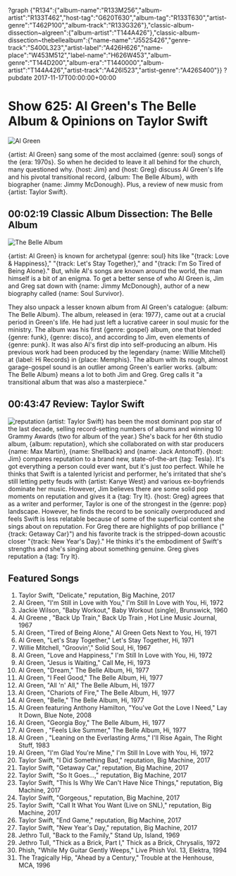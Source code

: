?graph {"R134":{"album-name":"R133M256","album-artist":"R133T462","host-tag":"G620T630","album-tag":"R133T630","artist-genre":"T462P100","album-track":"R133G326"},"classic-album-dissection~algreen":{"album-artist":"T144A426"},"classic-album-dissection~thebellealbum":{"name-name":"J552S426","genre-track":"S400L323","artist-label":"A426H626","name-place":"W453M512","label-name":"H626W453","album-genre":"T144D200","album-era":"T1440000","album-artist":"T144A426","artist-track":"A426I523","artist-genre":"A426S400"}}
?pubdate 2017-11-17T00:00:00+00:00

# Show 625: Al Green's The Belle Album & Opinions on Taylor Swift
![Al Green](https://sound-images.s3.amazonaws.com/images/2017/algreen_web.jpg)

{artist: Al Green} sang some of the most acclaimed {genre: soul} songs of the {era: 1970s}. So when he decided to leave it all behind for the church, many questioned why. {host: Jim} and {host: Greg} discuss Al Green's life and his pivotal transitional record, {album: The Belle Album}, with biographer {name: Jimmy McDonough}. Plus, a review of new music from {artist: Taylor Swift}.




## 00:02:19 Classic Album Dissection: The Belle Album
![The Belle Album](http://is2.mzstatic.com/image/thumb/Music122/v4/fe/71/ee/fe71ee96-28c1-02f9-99a1-1f38e7ab4393/source/600x600bb.jpg "99603/1196494913")

{artist: Al Green} is known for archetypal {genre: soul} hits like "{track: Love & Happiness}," "{track: Let's Stay Together}," and "{track: I'm So Tired of Being Alone}." But, while Al's songs are known around the world, the man himself is a bit of an enigma. To get a better sense of who Al Green is, Jim and Greg sat down with {name: Jimmy McDonough}, author of a new biography called {name: Soul Survivor}.

 They also unpack a lesser known album from Al Green's catalogue: {album: The Belle Album}. The album, released in {era: 1977}, came out at a crucial period in Green's life. He had just left a lucrative career in soul music for the ministry. The album was his first {genre: gospel} album, one that blended {genre: funk}, {genre: disco}, and according to Jim, even elements of {genre: punk}. It was also Al's first dip into self-producing an album. His previous work had been produced by the legendary {name: Willie Mitchell} at {label: Hi Records} in {place: Memphis}. The album with its rough, almost garage-gospel sound is an outlier among Green's earlier works. {album: The Belle Album} means a lot to both Jim and Greg. Greg calls it "a transitional album that was also a masterpiece."



## 00:43:47 Review: Taylor Swift
![reputation](http://is2.mzstatic.com/image/thumb/Music128/v4/bc/84/77/bc847733-8fcd-1040-8ddb-4271601f4151/source/600x600bb.jpg "159260351/1274999981")
{artist: Taylor Swift} has been the most dominant pop star of the last decade, selling record-setting numbers of albums and winning 10 Grammy Awards (two for album of the year.) She's back for her 6th studio album, {album: reputation}, which she collaborated on with star producers {name: Max Martin}, {name: Shellback} and {name: Jack Antonoff}. {host: Jim} compares reputation to a brand new, state-of-the-art {tag: Tesla}. It's got everything a person could ever want, but it's just *too* perfect. While he thinks that Swift is a talented lyricist and performer, he's irritated that she's still letting petty feuds with {artist: Kanye West} and various ex-boyfriends dominate her music. However, Jim believes there are some solid pop moments on reputation and gives it a {tag: Try It}. {host: Greg} agrees that as a writer and performer, Taylor is one of the strongest in the {genre: pop} landscape. However, he finds the record to be sonically overproduced and feels Swift is less relatable because of some of the superficial content she sings about on reputation. For Greg there are highlights of pop brilliance ("{track: Getaway Car}") and his favorite track is the stripped-down acoustic closer "{track: New Year's Day}." He thinks it's the embodiment of Swift's strengths and she's singing about something genuine. Greg gives reputation a {tag: Try It}.



## Featured Songs
1. Taylor Swift, "Delicate," reputation, Big Machine, 2017
1. Al Green, "I'm Still in Love with You," I'm Still In Love with You, Hi, 1972
1. Jackie Wilson, "Baby Workout," Baby Workout (single), Brunswick, 1960
1. Al Greene , "Back Up Train," Back Up Train , Hot Line Music Journal, 1967
1. Al Green, "Tired of Being Alone," Al Green Gets Next to You, Hi, 1971
1. Al Green, "Let's Stay Together," Let's Stay Together, Hi, 1971
1. Willie Mitchell, "Groovin'," Solid Soul, Hi, 1967
1. Al Green, "Love and Happiness," I'm Still In Love with You, Hi, 1972
1. Al Green, "Jesus is Waiting," Call Me, Hi, 1973
1. Al Green, "Dream," The Belle Album, Hi, 1977
1. Al Green, "I Feel Good," The Belle Album, Hi, 1977
1. Al Green, "All 'n' All," The Belle Album, Hi, 1977
1. Al Green, "Chariots of Fire," The Belle Album, Hi, 1977
1. Al Green, "Belle," The Belle Album, Hi, 1977
1. Al Green featuring Anthony Hamilton, "You've Got the Love I Need," Lay It Down, Blue Note, 2008
1. Al Green, "Georgia Boy," The Belle Album, Hi, 1977
1. Al Green , "Feels Like Summer," The Belle Album, Hi, 1977
1. Al Green , "Leaning on the Everlasting Arms," I'll Rise Again, The Right Stuff, 1983
1. Al Green, "I'm Glad You're Mine," I'm Still In Love with You, Hi, 1972
1. Taylor Swift, "I Did Something Bad," reputation, Big Machine, 2017
1. Taylor Swift, "Getaway Car," reputation, Big Machine, 2017
1. Taylor Swift, "So It Goes...," reputation, Big Machine, 2017
1. Taylor Swift, "This Is Why We Can't Have Nice Things," reputation, Big Machine, 2017
1. Taylor Swift, "Gorgeous," reputation, Big Machine, 2017
1. Taylor Swift, "Call It What You Want (Live on SNL)," reputation, Big Machine, 2017
1. Taylor Swift, "End Game," reputation, Big Machine, 2017
1. Taylor Swift, "New Year's Day," reputation, Big Machine, 2017
1. Jethro Tull, "Back to the Family," Stand Up, Island, 1969
1. Jethro Tull, "Thick as a Brick, Part I," Thick as a Brick, Chrysalis, 1972
1. Phish, "While My Guitar Gently Weeps," Live Phish Vol. 13, Elektra, 1994
1. The Tragically Hip, "Ahead by a Century," Trouble at the Henhouse, MCA, 1996
